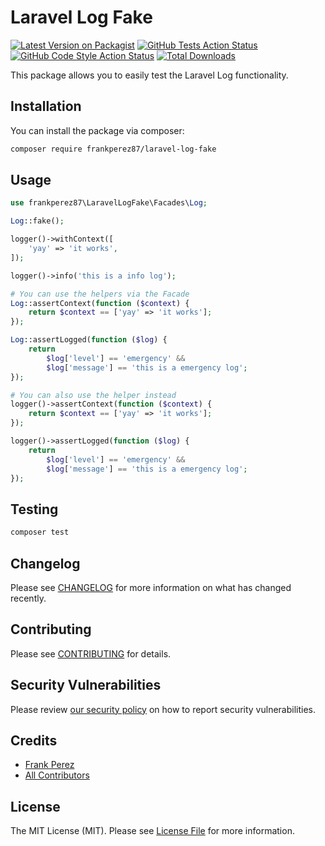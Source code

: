 # Laravel Log Fake

[![Latest Version on Packagist](https://img.shields.io/packagist/v/frankperez87/laravel-log-fake.svg?style=flat-square)](https://packagist.org/packages/frankperez87/laravel-log-fake)
[![GitHub Tests Action Status](https://img.shields.io/github/workflow/status/frankperez87/laravel-log-fake/run-tests?label=tests)](https://github.com/frankperez87/laravel-log-fake/actions?query=workflow%3Arun-tests+branch%3Amain)
[![GitHub Code Style Action Status](https://img.shields.io/github/workflow/status/frankperez87/laravel-log-fake/Check%20&%20fix%20styling?label=code%20style)](https://github.com/frankperez87/laravel-log-fake/actions?query=workflow%3A"Check+%26+fix+styling"+branch%3Amain)
[![Total Downloads](https://img.shields.io/packagist/dt/frankperez87/laravel-log-fake.svg?style=flat-square)](https://packagist.org/packages/frankperez87/laravel-log-fake)

This package allows you to easily test the Laravel Log functionality.

## Installation

You can install the package via composer:

```bash
composer require frankperez87/laravel-log-fake
```

## Usage

```php
use frankperez87\LaravelLogFake\Facades\Log;

Log::fake();

logger()->withContext([
    'yay' => 'it works',
]);

logger()->info('this is a info log');

# You can use the helpers via the Facade
Log::assertContext(function ($context) {
    return $context == ['yay' => 'it works'];
});

Log::assertLogged(function ($log) {
    return
        $log['level'] == 'emergency' &&
        $log['message'] == 'this is a emergency log';
});

# You can also use the helper instead
logger()->assertContext(function ($context) {
    return $context == ['yay' => 'it works'];
});

logger()->assertLogged(function ($log) {
    return
        $log['level'] == 'emergency' &&
        $log['message'] == 'this is a emergency log';
});
```

## Testing

```bash
composer test
```

## Changelog

Please see [CHANGELOG](CHANGELOG.md) for more information on what has changed recently.

## Contributing

Please see [CONTRIBUTING](https://github.com/:author_username/.github/blob/main/CONTRIBUTING.md) for details.

## Security Vulnerabilities

Please review [our security policy](../../security/policy) on how to report security vulnerabilities.

## Credits

- [Frank Perez](https://github.com/frankperez87)
- [All Contributors](../../contributors)

## License

The MIT License (MIT). Please see [License File](LICENSE.md) for more information.
